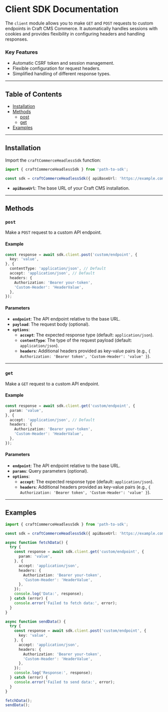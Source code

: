 # Client SDK Documentation

The `client` module allows you to make `GET` and `POST` requests to custom endpoints in Craft CMS Commerce. It automatically handles sessions with cookies and provides flexibility in configuring headers and handling responses.

### Key Features
- Automatic CSRF token and session management.
- Flexible configuration for request headers.
- Simplified handling of different response types.

---

## Table of Contents

- [Installation](#installation)
- [Methods](#methods)
  - [post](#post)
  - [get](#get)
- [Examples](#examples)

---

## Installation

Import the `craftCommerceHeadlessSdk` function:

```typescript
import { craftCommerceHeadlessSdk } from 'path-to-sdk';

const sdk = craftCommerceHeadlessSdk({ apiBaseUrl: 'https://example.com/' });
```

- **`apiBaseUrl`**: The base URL of your Craft CMS installation.

---

## Methods

### `post`

Make a `POST` request to a custom API endpoint.

#### Example
```typescript
const response = await sdk.client.post('custom/endpoint', {
  key: 'value',
}, {
  contentType: 'application/json', // Default
  accept: 'application/json', // Default
  headers: {
    Authorization: 'Bearer your-token',
    'Custom-Header': 'HeaderValue',
  },
});
```

#### Parameters
- **`endpoint`**: The API endpoint relative to the base URL.
- **`payload`**: The request body (optional).
- **`options`**:
  - **`accept`**: The expected response type (default: `application/json`).
  - **`contentType`**: The type of the request payload (default: `application/json`).
  - **`headers`**: Additional headers provided as key-value pairs (e.g., `{ Authorization: 'Bearer token', 'Custom-Header': 'value' }`).

---

### `get`

Make a `GET` request to a custom API endpoint.

#### Example
```typescript
const response = await sdk.client.get('custom/endpoint', {
  param: 'value',
}, {
  accept: 'application/json', // Default
  headers: {
    Authorization: 'Bearer your-token',
    'Custom-Header': 'HeaderValue',
  },
});
```

#### Parameters
- **`endpoint`**: The API endpoint relative to the base URL.
- **`params`**: Query parameters (optional).
- **`options`**:
  - **`accept`**: The expected response type (default: `application/json`).
  - **`headers`**: Additional headers provided as key-value pairs (e.g., `{ Authorization: 'Bearer token', 'Custom-Header': 'value' }`).

---

## Examples

```typescript
import { craftCommerceHeadlessSdk } from 'path-to-sdk';

const sdk = craftCommerceHeadlessSdk({ apiBaseUrl: 'https://example.com/' });

async function fetchData() {
  try {
    const response = await sdk.client.get('custom/endpoint', {
      param: 'value',
    }, {
      accept: 'application/json',
      headers: {
        Authorization: 'Bearer your-token',
        'Custom-Header': 'HeaderValue',
      },
    });
    console.log('Data:', response);
  } catch (error) {
    console.error('Failed to fetch data:', error);
  }
}

async function sendData() {
  try {
    const response = await sdk.client.post('custom/endpoint', {
      key: 'value',
    }, {
      accept: 'application/json',
      headers: {
        Authorization: 'Bearer your-token',
        'Custom-Header': 'HeaderValue',
      },
    });
    console.log('Response:', response);
  } catch (error) {
    console.error('Failed to send data:', error);
  }
}

fetchData();
sendData();
```